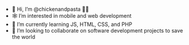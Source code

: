 - 👋 Hi, I’m @chickenandpasta 🍗🍝
- 🕸 I’m interested in mobile and web development
- 👶 I’m currently learning JS, HTML, CSS, and PHP
- 💃 I’m looking to collaborate on software development projects to save the world

<!---
chickenandpasta/chickenandpasta is a ✨ special ✨ repository because its `README.md` (this file) appears on your GitHub profile.
You can click the Preview link to take a look at your changes.
--->

